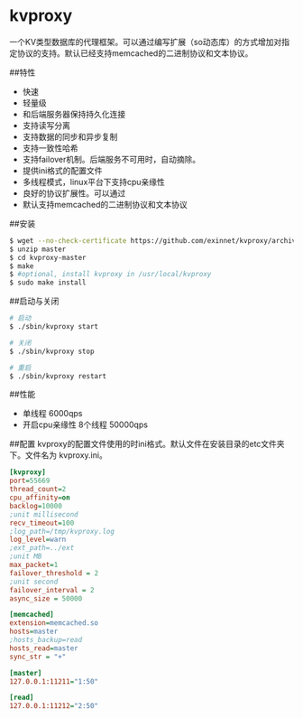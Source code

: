 # kvproxy
一个KV类型数据库的代理框架。可以通过编写扩展（so动态库）的方式增加对指定协议的支持。默认已经支持memcached的二进制协议和文本协议。

##特性

* 快速
* 轻量级
* 和后端服务器保持持久化连接
* 支持读写分离
* 支持数据的同步和异步复制
* 支持一致性哈希
* 支持failover机制。后端服务不可用时，自动摘除。
* 提供ini格式的配置文件
* 多线程模式，linux平台下支持cpu亲缘性
* 良好的协议扩展性。可以通过
* 默认支持memcached的二进制协议和文本协议

##安装

```sh
$ wget --no-check-certificate https://github.com/exinnet/kvproxy/archive/master.zip
$ unzip master
$ cd kvproxy-master
$ make
$ #optional, install kvproxy in /usr/local/kvproxy
$ sudo make install

```

##启动与关闭
```sh
# 启动
$ ./sbin/kvproxy start

# 关闭
$ ./sbin/kvproxy stop

# 重启
$ ./sbin/kvproxy restart
```

##性能
* 单线程  6000qps
* 开启cpu亲缘性 8个线程  50000qps

##配置
kvproxy的配置文件使用的时ini格式。默认文件在安装目录的etc文件夹下。文件名为 kvproxy.ini。
```ini
[kvproxy]
port=55669
thread_count=2
cpu_affinity=on
backlog=10000
;unit millisecond
recv_timeout=100
;log_path=/tmp/kvproxy.log
log_level=warn
;ext_path=../ext
;unit MB
max_packet=1
failover_threshold = 2
;unit second 
failover_interval = 2
async_size = 50000

[memcached]
extension=memcached.so
hosts=master
;hosts_backup=read
hosts_read=master
sync_str = "+" 

[master]
127.0.0.1:11211="1:50"

[read]
127.0.0.1:11212="2:50"
```
